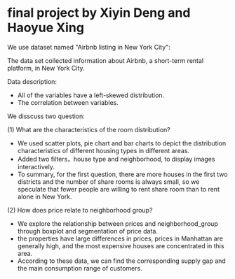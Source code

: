 # final project by Xiyin Deng and Haoyue Xing

We use dataset named "Airbnb listing in New York City":

The data set collected information about Airbnb, a short-term rental platform, in New York City.

Data description:

- All of the variables have a left-skewed distribution.
- The correlation between variables.

We disscuss two question:

(1) What are the characteristics of the room distribution?

- We used scatter plots, pie chart and bar charts to depict the distribution characteristics of different housing types in different areas.
- Added two filters，house type and neighborhood, to display images interactively.
- To summary, for the first question, there are more houses in the first two districts and the number of share rooms is always small, so we speculate that fewer people are willing to rent share room than to rent alone in New York.

(2) How does price relate to neighborhood group?

- We explore the relationship between prices and neighborhood_group through boxplot and segmentation of price data.
- the properties have large differences in prices, prices in Manhattan are generally high, and the most expensive houses are concentrated in this area. 
- According to these data, we can find the corresponding supply gap and the main consumption range of customers. 





 
